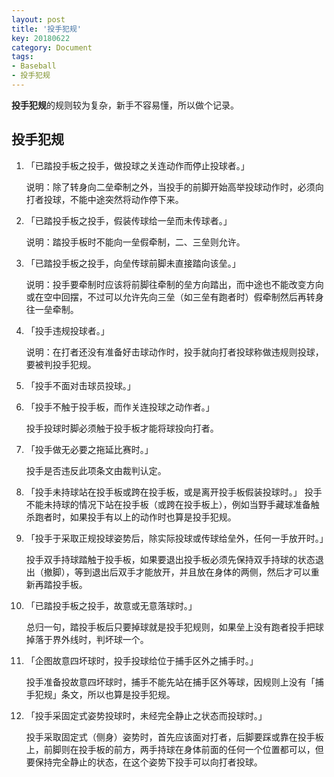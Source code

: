 ```yaml
---
layout: post
title: '投手犯规'
key: 20180622
category: Document
tags:
- Baseball
- 投手犯规
---
```


**投手犯规**的规则较为复杂，新手不容易懂，所以做个记录。


<!--more-->

## 投手犯规

1.	「已踏投手板之投手，做投球之关连动作而停止投球者。」

	说明：除了转身向二垒牵制之外，当投手的前脚开始高举投球动作时，必须向打者投球，不能中途突然将动作停下来。

2.  「已踏投手板之投手，假装传球给一垒而未传球者。」

	说明：踏投手板时不能向一垒假牵制，二、三垒则允许。

3. 「已踏投手板之投手，向垒传球前脚未直接踏向该垒。」

    说明：投手要牵制时应该将前脚往牵制的垒方向踏出，而中途也不能改变方向或在空中回摆，不过可以允许先向三垒（如三垒有跑者时）假牵制然后再转身往一垒牵制。

4.  「投手违规投球者。」
     
     说明：在打者还没有准备好击球动作时，投手就向打者投球称做违规则投球，要被判投手犯规。

5.  「投手不面对击球员投球。」

6.  「投手不触于投手板，而作关连投球之动作者。」
     
     投手投球时脚必须触于投手板才能将球投向打者。

7.   「投手做无必要之拖延比赛时。」

      投手是否违反此项条文由裁判认定。

8.   「投手未持球站在投手板或跨在投手板，或是离开投手板假装投球时。」
      投手不能未持球的情况下站在投手板（或跨在投手板上），例如当野手藏球准备触杀跑者时，如果投手有以上的动作时也算是投手犯规。

9.    「投手于采取正规投球姿势后，除实际投球或传球给垒外，任何一手放开时。」

       投手双手持球踏触于投手板，如果要退出投手板必须先保持双手持球的状态退出（撤脚），等到退出后双手才能放开，并且放在身体的两侧，然后才可以重新再踏投手板。

10.    「已踏投手板之投手，故意或无意落球时。」
        
        总归一句，踏投手板后只要掉球就是投手犯规则，如果垒上没有跑者投手把球掉落于界外线时，判坏球一个。

11.    「企图故意四坏球时，投手投球给位于捕手区外之捕手时。」
        
        投手准备投故意四坏球时，捕手不能先站在捕手区外等球，因规则上没有「捕手犯规」条文，所以也算是投手犯规。

12.    「投手采固定式姿势投球时，未经完全静止之状态而投球时。」
        
        投手采取固定式（侧身）姿势时，首先应该面对打者，后脚要踩或靠在投手板上，前脚则在投手板的前方，两手持球在身体前面的任何一个位置都可以，但要保持完全静止的状态，在这个姿势下投手可以向打者投球。
      



